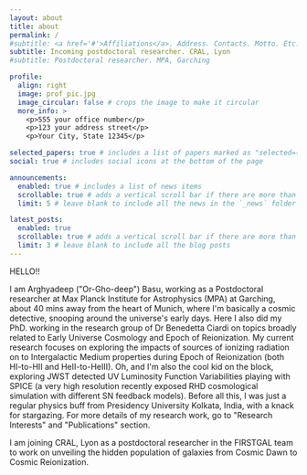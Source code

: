 ```yaml
---
layout: about
title: about
permalink: /
#subtitle: <a href='#'>Affiliations</a>. Address. Contacts. Motto. Etc.
subtitle: Incoming postdoctoral researcher. CRAL, Lyon
#subtitle: Postdoctoral researcher. MPA, Garching

profile:
  align: right
  image: prof_pic.jpg
  image_circular: false # crops the image to make it circular
  more_info: >
    <p>555 your office number</p>
    <p>123 your address street</p>
    <p>Your City, State 12345</p>

selected_papers: true # includes a list of papers marked as "selected={true}"
social: true # includes social icons at the bottom of the page

announcements:
  enabled: true # includes a list of news items
  scrollable: true # adds a vertical scroll bar if there are more than 3 news items
  limit: 5 # leave blank to include all the news in the `_news` folder

latest_posts:
  enabled: true
  scrollable: true # adds a vertical scroll bar if there are more than 3 new posts items
  limit: 3 # leave blank to include all the blog posts
---
```


HELLO!!


I am Arghyadeep ("Or-Gho-deep") Basu, working as a Postdoctoral researcher at Max Planck Institute for Astrophysics (MPA) at Garching, about 40 mins away from the heart of Munich, where I'm basically a cosmic detective, snooping around the universe's early days. Here I also did my PhD. working in the research group of Dr Benedetta Ciardi on topics broadly related to Early Universe Cosmology and Epoch of Reionization.  My current research focuses on exploring the impacts of sources of ionizing radiation on to Intergalactic Medium properties during Epoch of Reionization (both HI-to-HII and HeII-to-HeIII). Oh, and I'm also the cool kid on the block, exploring JWST detected UV Luminosity Function Variabilities playing with SPICE (a very high resolution recently exposed RHD cosmological simulation with different SN feedback models). Before all this, I was just a regular physics buff from Presidency University Kolkata, India, with a knack for stargazing. For more details of my research work, go to "Research Interests" and "Publications" section.

I am joining CRAL, Lyon as a postdoctoral researcher in the FIRSTGAL team to work on unveiling the hidden population of galaxies from Cosmic Dawn to Cosmic Reionization.